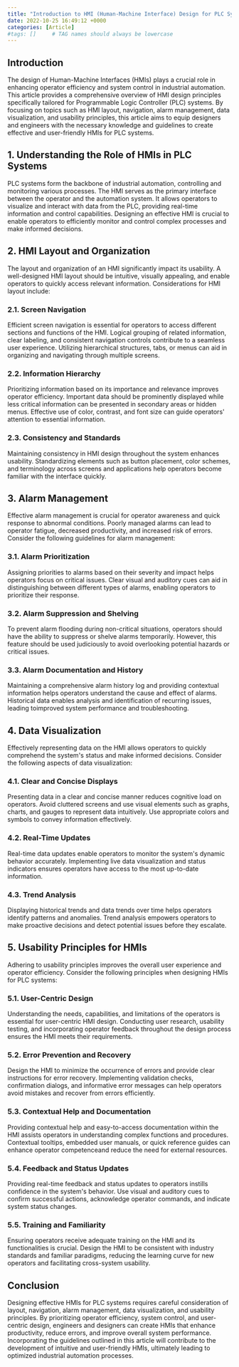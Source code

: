 ```yaml
---
title: "Introduction to HMI (Human-Machine Interface) Design for PLC Systems"
date: 2022-10-25 16:49:12 +0000
categories: [Article]
#tags: []     # TAG names should always be lowercase
---
```



## Introduction

The design of Human-Machine Interfaces (HMIs) plays a crucial role in enhancing operator efficiency and system control in industrial automation. This article provides a comprehensive overview of HMI design principles specifically tailored for Programmable Logic Controller (PLC) systems. By focusing on topics such as HMI layout, navigation, alarm management, data visualization, and usability principles, this article aims to equip designers and engineers with the necessary knowledge and guidelines to create effective and user-friendly HMIs for PLC systems.

## 1. Understanding the Role of HMIs in PLC Systems

PLC systems form the backbone of industrial automation, controlling and monitoring various processes. The HMI serves as the primary interface between the operator and the automation system. It allows operators to visualize and interact with data from the PLC, providing real-time information and control capabilities. Designing an effective HMI is crucial to enable operators to efficiently monitor and control complex processes and make informed decisions.

## 2. HMI Layout and Organization

The layout and organization of an HMI significantly impact its usability. A well-designed HMI layout should be intuitive, visually appealing, and enable operators to quickly access relevant information. Considerations for HMI layout include:

### 2.1. Screen Navigation

Efficient screen navigation is essential for operators to access different sections and functions of the HMI. Logical grouping of related information, clear labeling, and consistent navigation controls contribute to a seamless user experience. Utilizing hierarchical structures, tabs, or menus can aid in organizing and navigating through multiple screens.

### 2.2. Information Hierarchy

Prioritizing information based on its importance and relevance improves operator efficiency. Important data should be prominently displayed while less critical information can be presented in secondary areas or hidden menus. Effective use of color, contrast, and font size can guide operators' attention to essential information.

### 2.3. Consistency and Standards

Maintaining consistency in HMI design throughout the system enhances usability. Standardizing elements such as button placement, color schemes, and terminology across screens and applications help operators become familiar with the interface quickly.

## 3. Alarm Management

Effective alarm management is crucial for operator awareness and quick response to abnormal conditions. Poorly managed alarms can lead to operator fatigue, decreased productivity, and increased risk of errors. Consider the following guidelines for alarm management:

### 3.1. Alarm Prioritization

Assigning priorities to alarms based on their severity and impact helps operators focus on critical issues. Clear visual and auditory cues can aid in distinguishing between different types of alarms, enabling operators to prioritize their response.

### 3.2. Alarm Suppression and Shelving

To prevent alarm flooding during non-critical situations, operators should have the ability to suppress or shelve alarms temporarily. However, this feature should be used judiciously to avoid overlooking potential hazards or critical issues.

### 3.3. Alarm Documentation and History

Maintaining a comprehensive alarm history log and providing contextual information helps operators understand the cause and effect of alarms. Historical data enables analysis and identification of recurring issues, leading toimproved system performance and troubleshooting.

## 4. Data Visualization

Effectively representing data on the HMI allows operators to quickly comprehend the system's status and make informed decisions. Consider the following aspects of data visualization:

### 4.1. Clear and Concise Displays

Presenting data in a clear and concise manner reduces cognitive load on operators. Avoid cluttered screens and use visual elements such as graphs, charts, and gauges to represent data intuitively. Use appropriate colors and symbols to convey information effectively.

### 4.2. Real-Time Updates

Real-time data updates enable operators to monitor the system's dynamic behavior accurately. Implementing live data visualization and status indicators ensures operators have access to the most up-to-date information.

### 4.3. Trend Analysis

Displaying historical trends and data trends over time helps operators identify patterns and anomalies. Trend analysis empowers operators to make proactive decisions and detect potential issues before they escalate.

## 5. Usability Principles for HMIs

Adhering to usability principles improves the overall user experience and operator efficiency. Consider the following principles when designing HMIs for PLC systems:

### 5.1. User-Centric Design

Understanding the needs, capabilities, and limitations of the operators is essential for user-centric HMI design. Conducting user research, usability testing, and incorporating operator feedback throughout the design process ensures the HMI meets their requirements.

### 5.2. Error Prevention and Recovery

Design the HMI to minimize the occurrence of errors and provide clear instructions for error recovery. Implementing validation checks, confirmation dialogs, and informative error messages can help operators avoid mistakes and recover from errors efficiently.

### 5.3. Contextual Help and Documentation

Providing contextual help and easy-to-access documentation within the HMI assists operators in understanding complex functions and procedures. Contextual tooltips, embedded user manuals, or quick reference guides can enhance operator competenceand reduce the need for external resources.

### 5.4. Feedback and Status Updates

Providing real-time feedback and status updates to operators instills confidence in the system's behavior. Use visual and auditory cues to confirm successful actions, acknowledge operator commands, and indicate system status changes.

### 5.5. Training and Familiarity

Ensuring operators receive adequate training on the HMI and its functionalities is crucial. Design the HMI to be consistent with industry standards and familiar paradigms, reducing the learning curve for new operators and facilitating cross-system usability.

## Conclusion

Designing effective HMIs for PLC systems requires careful consideration of layout, navigation, alarm management, data visualization, and usability principles. By prioritizing operator efficiency, system control, and user-centric design, engineers and designers can create HMIs that enhance productivity, reduce errors, and improve overall system performance. Incorporating the guidelines outlined in this article will contribute to the development of intuitive and user-friendly HMIs, ultimately leading to optimized industrial automation processes.